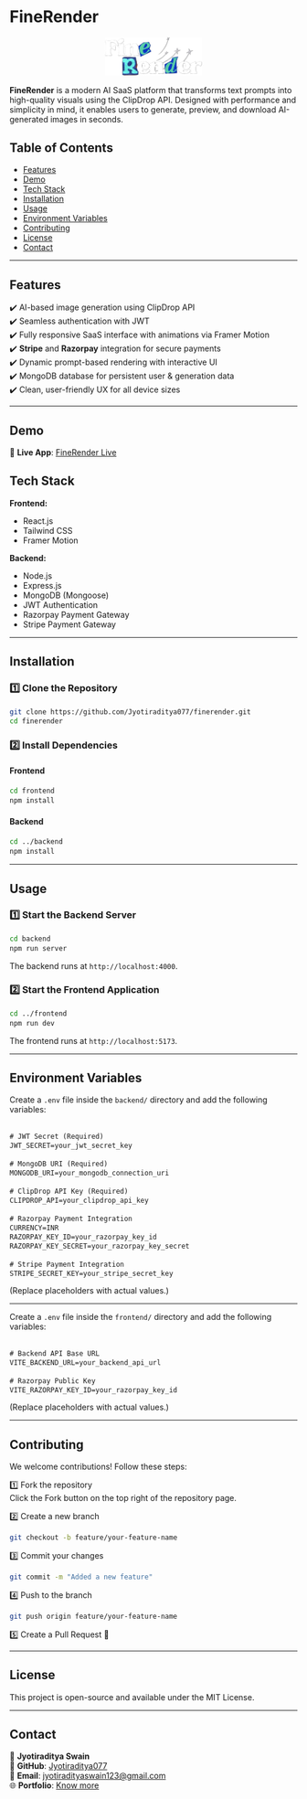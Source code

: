 # FineRender

<p align="center">
  <img src="https://github.com/Jyotiraditya077/FineRender/blob/main/frontend/src/assets/inverted-logo.png" alt="FineRender Logo" width="170px">
</p>

**FineRender** is a modern AI SaaS platform that transforms text prompts into high-quality visuals using the ClipDrop API. Designed with performance and simplicity in mind, it enables users to generate, preview, and download AI-generated images in seconds.

## Table of Contents

- [Features](#features)
- [Demo](#demo)
- [Tech Stack](#tech-stack)
- [Installation](#installation)
- [Usage](#usage)
- [Environment Variables](#environment-variables)
- [Contributing](#contributing)
- [License](#license)
- [Contact](#contact)

---

## Features

✔️ AI-based image generation using ClipDrop API  
✔️ Seamless authentication with JWT  
✔️ Fully responsive SaaS interface with animations via Framer Motion  
✔️ **Stripe** and **Razorpay** integration for secure payments  
✔️ Dynamic prompt-based rendering with interactive UI  
✔️ MongoDB database for persistent user & generation data  
✔️ Clean, user-friendly UX for all device sizes  

---

## Demo

🔗 **Live App**: [FineRender Live](https://finerender.vercel.app)

## Tech Stack

**Frontend:**  
- React.js  
- Tailwind CSS  
- Framer Motion  

**Backend:**  
- Node.js  
- Express.js  
- MongoDB (Mongoose)  
- JWT Authentication
- Razorpay Payment Gateway    
- Stripe Payment Gateway  

---

## Installation

### 1️⃣ Clone the Repository  
```bash
git clone https://github.com/Jyotiraditya077/finerender.git
cd finerender
```

### 2️⃣ Install Dependencies  
#### Frontend  
```bash
cd frontend
npm install
```

#### Backend  
```bash
cd ../backend
npm install
```

---

## Usage

### 1️⃣ Start the Backend Server  
```bash
cd backend
npm run server
```
The backend runs at `http://localhost:4000`.

### 2️⃣ Start the Frontend Application  
```bash
cd ../frontend
npm run dev
```
The frontend runs at `http://localhost:5173`.

---

## Environment Variables

Create a `.env` file inside the `backend/` directory and add the following variables:

```env

# JWT Secret (Required)
JWT_SECRET=your_jwt_secret_key

# MongoDB URI (Required)
MONGODB_URI=your_mongodb_connection_uri

# ClipDrop API Key (Required)
CLIPDROP_API=your_clipdrop_api_key

# Razorpay Payment Integration
CURRENCY=INR
RAZORPAY_KEY_ID=your_razorpay_key_id
RAZORPAY_KEY_SECRET=your_razorpay_key_secret

# Stripe Payment Integration
STRIPE_SECRET_KEY=your_stripe_secret_key

```
(Replace placeholders with actual values.)

---

Create a `.env` file inside the `frontend/` directory and add the following variables:

```env

# Backend API Base URL
VITE_BACKEND_URL=your_backend_api_url

# Razorpay Public Key
VITE_RAZORPAY_KEY_ID=your_razorpay_key_id

```
(Replace placeholders with actual values.)


---

## Contributing

We welcome contributions! Follow these steps:

1️⃣ Fork the repository  
   Click the Fork button on the top right of the repository page.

2️⃣ Create a new branch  
```bash
git checkout -b feature/your-feature-name
```

3️⃣ Commit your changes  
```bash
git commit -m "Added a new feature"
```

4️⃣ Push to the branch  
```bash
git push origin feature/your-feature-name
```

5️⃣ Create a Pull Request 🎉  

---

## License

This project is open-source and available under the MIT License.

---

## Contact

👤 **Jyotiraditya Swain**  
📍 **GitHub**: [Jyotiraditya077](https://github.com/Jyotiraditya077)  
📧 **Email**: jyotiradityaswain123@gmail.com  
🌐 **Portfolio**: [Know more](https://jyotiradityaportfolio.netlify.app/)